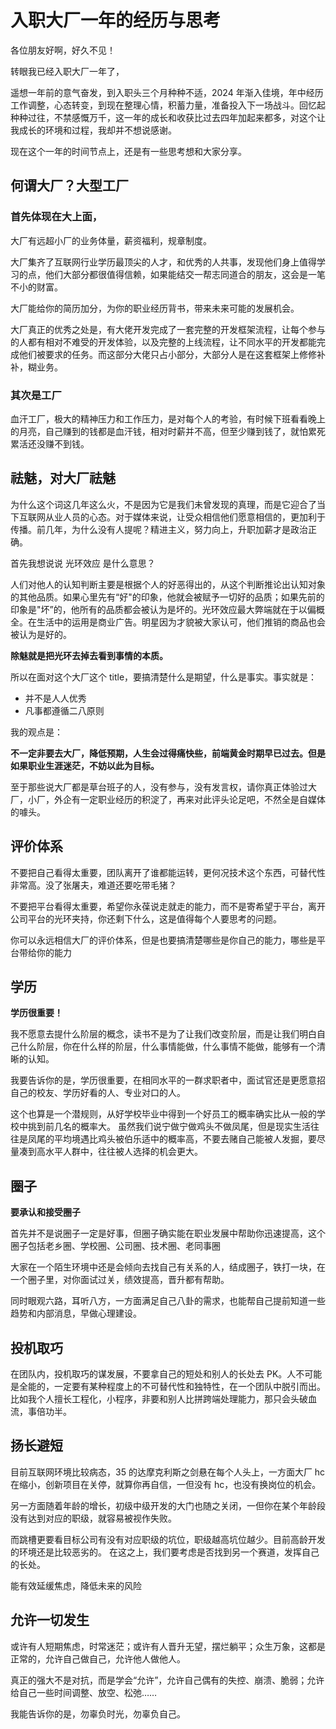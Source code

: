 # 入职大厂一年的经历与思考

各位朋友好啊，好久不见！

转眼我已经入职大厂一年了，

遥想一年前的意气奋发，到入职头三个月种种不适，2024 年渐入佳境，年中经历工作调整，心态转变，到现在整理心情，积蓄力量，准备投入下一场战斗。回忆起种种过往，不禁感慨万千，这一年的成长和收获比过去四年加起来都多，对这个让我成长的环境和过程，我却并不想说感谢。

现在这个一年的时间节点上，还是有一些思考想和大家分享。

## 何谓大厂？大型工厂

### 首先体现在大上面，

大厂有远超小厂的业务体量，薪资福利，规章制度。

大厂集齐了互联网行业学历最顶尖的人才，和优秀的人共事，发现他们身上值得学习的点，他们大部分都很值得信赖，如果能结交一帮志同道合的朋友，这会是一笔不小的财富。

大厂能给你的简历加分，为你的职业经历背书，带来未来可能的发展机会。

大厂真正的优秀之处是，有大佬开发完成了一套完整的开发框架流程，让每个参与的人都有相对不难受的开发体验，以及完整的上线流程，让不同水平的开发都能完成他们被要求的任务。而这部分大佬只占小部分，大部分人是在这套框架上修修补补，糊业务。

### 其次是工厂

血汗工厂，极大的精神压力和工作压力，是对每个人的考验，有时候下班看看晚上的月亮，自己赚到的钱都是血汗钱，相对时薪并不高，但至少赚到钱了，就怕累死累活还没赚不到钱。

## 祛魅，对大厂祛魅

为什么这个词这几年这么火，不是因为它是我们未曾发现的真理，而是它迎合了当下互联网从业人员的心态。对于媒体来说，让受众相信他们愿意相信的，更加利于传播。前几年，为什么没有人提呢？精进主义，努力向上，升职加薪才是政治正确。

首先我想说说 光环效应 是什么意思？

人们对他人的认知判断主要是根据个人的好恶得出的，从这个判断推论出认知对象的其他品质。如果心里先有“好"的印象，他就会被赋予一切好的品质；如果先前的印象是"坏”的，他所有的品质都会被认为是坏的。光环效应最大弊端就在于以偏概全。在生活中的运用是商业广告。明星因为才貌被大家认可，他们推销的商品也会被认为是好的。

**除魅就是把光环去掉去看到事情的本质。**

所以在面对这个大厂这个 title，要搞清楚什么是期望，什么是事实。事实就是：

- 并不是人人优秀
- 凡事都遵循二八原则

我的观点是：

**不一定非要去大厂，降低预期，人生会过得痛快些，前端黄金时期早已过去。但是如果职业生涯迷茫，不妨以此为目标。**

至于那些说大厂都是草台班子的人，没有参与，没有发言权，请你真正体验过大厂，小厂，外企有一定职业经历的积淀了，再来对此评头论足吧，不然全是自媒体的噱头。

## 评价体系

不要把自己看得太重要，团队离开了谁都能运转，更何况技术这个东西，可替代性非常高。没了张屠夫，难道还要吃带毛猪？

不要把平台看得太重要，希望你永葆说走就走的能力，而不是寄希望于平台，离开公司平台的光环夹持，你还剩下什么，这是值得每个人要思考的问题。

你可以永远相信大厂的评价体系，但是也要搞清楚哪些是你自己的能力，哪些是平台带给你的能力

## 学历

**学历很重要！**

我不愿意去提什么阶层的概念，读书不是为了让我们改变阶层，而是让我们明白自己什么阶层，你在什么样的阶层，什么事情能做，什么事情不能做，能够有一个清晰的认知。

我要告诉你的是，学历很重要，在相同水平的一群求职者中，面试官还是更愿意招自己的校友、学历好看的人、专业对口的人。

这个也算是一个潜规则，从好学校毕业中得到一个好员工的概率确实比从一般的学校中挑到前几名的概率大。
虽然我们说宁做宁做鸡头不做凤尾，但是现实生活往往是凤尾的平均境遇比鸡头被伯乐适中的概率高，不要去赌自己能被人发掘，要尽量凑到高水平人群中，往往被人选择的机会更大。

## 圈子

**要承认和接受圈子**

首先并不是说圈子一定是好事，但圈子确实能在职业发展中帮助你迅速提高，这个圈子包括老乡圈、学校圈、公司圈、技术圈、老同事圈

大家在一个陌生环境中还是会倾向去找自己有关系的人，结成圈子，铁打一块，在一个圈子里，对你面试过关，绩效提高，晋升都有帮助。

同时眼观六路，耳听八方，一方面满足自己八卦的需求，也能帮自己提前知道一些趋势和内部消息，早做心理建设。

## 投机取巧

在团队内，投机取巧的谋发展，不要拿自己的短处和别人的长处去 PK。人不可能是全能的，一定要有某种程度上的不可替代性和独特性，在一个团队中脱引而出。
比如我个人擅长工程化，小程序，非要和别人比拼跨端处理能力，那只会头破血流，事倍功半。

## 扬长避短

目前互联网环境比较病态，35 的达摩克利斯之剑悬在每个人头上，一方面大厂 hc 在缩小，创新项目在关停，就算你再自信，一但没有 hc，也没有换岗位的机会。

另一方面随着年龄的增长，初级中级开发的大门也随之关闭，一但你在某个年龄段没有达到对应的职级，就容易被视作失败。

而跳槽更要看目标公司有没有对应职级的坑位，职级越高坑位越少。目前高龄开发的环境还是比较恶劣的。
在这之上，我们要考虑是否找到另一个赛道，发挥自己的长处。

能有效延缓焦虑，降低未来的风险

## 允许一切发生

或许有人短期焦虑，时常迷茫；或许有人晋升无望，摆烂躺平；众生万象，这都是正常的，允许自己做自己，允许他人做他人。

真正的强大不是对抗，而是学会“允许”，允许自己偶有的失控、崩溃、脆弱；允许给自己一些时间调整、放空、松弛……

我能告诉你的是，勿辜负时光，勿辜负自己。
